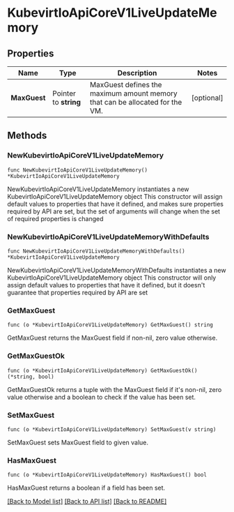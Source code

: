 # KubevirtIoApiCoreV1LiveUpdateMemory

## Properties

Name | Type | Description | Notes
------------ | ------------- | ------------- | -------------
**MaxGuest** | Pointer to **string** | MaxGuest defines the maximum amount memory that can be allocated for the VM. | [optional] 

## Methods

### NewKubevirtIoApiCoreV1LiveUpdateMemory

`func NewKubevirtIoApiCoreV1LiveUpdateMemory() *KubevirtIoApiCoreV1LiveUpdateMemory`

NewKubevirtIoApiCoreV1LiveUpdateMemory instantiates a new KubevirtIoApiCoreV1LiveUpdateMemory object
This constructor will assign default values to properties that have it defined,
and makes sure properties required by API are set, but the set of arguments
will change when the set of required properties is changed

### NewKubevirtIoApiCoreV1LiveUpdateMemoryWithDefaults

`func NewKubevirtIoApiCoreV1LiveUpdateMemoryWithDefaults() *KubevirtIoApiCoreV1LiveUpdateMemory`

NewKubevirtIoApiCoreV1LiveUpdateMemoryWithDefaults instantiates a new KubevirtIoApiCoreV1LiveUpdateMemory object
This constructor will only assign default values to properties that have it defined,
but it doesn't guarantee that properties required by API are set

### GetMaxGuest

`func (o *KubevirtIoApiCoreV1LiveUpdateMemory) GetMaxGuest() string`

GetMaxGuest returns the MaxGuest field if non-nil, zero value otherwise.

### GetMaxGuestOk

`func (o *KubevirtIoApiCoreV1LiveUpdateMemory) GetMaxGuestOk() (*string, bool)`

GetMaxGuestOk returns a tuple with the MaxGuest field if it's non-nil, zero value otherwise
and a boolean to check if the value has been set.

### SetMaxGuest

`func (o *KubevirtIoApiCoreV1LiveUpdateMemory) SetMaxGuest(v string)`

SetMaxGuest sets MaxGuest field to given value.

### HasMaxGuest

`func (o *KubevirtIoApiCoreV1LiveUpdateMemory) HasMaxGuest() bool`

HasMaxGuest returns a boolean if a field has been set.


[[Back to Model list]](../README.md#documentation-for-models) [[Back to API list]](../README.md#documentation-for-api-endpoints) [[Back to README]](../README.md)


